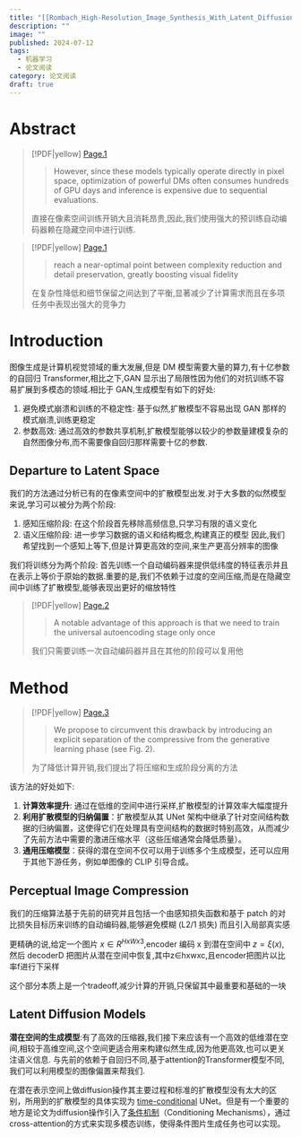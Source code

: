 ```yaml
---
title: "[[Rombach_High-Resolution_Image_Synthesis_With_Latent_Diffusion_Models_CVPR_2022_paper.pdf|Rombach_High-Resolution_Image_Synthesis_With_Latent_Diffusion_Models_CVPR_2022_paper]]"
description: ""
image: ""
published: 2024-07-12
tags:
  - 机器学习
  - 论文阅读
category: 论文阅读
draft: true
---
```


# Abstract

> [!PDF|yellow] [Page.1](Rombach_High-Resolution_Image_Synthesis_With_Latent_Diffusion_Models_CVPR_2022_paper.pdf#page=1&selection=37,0,42,0&color=yellow)
>
> > However, since these models typically operate directly in pixel space, optimization of powerful DMs often consumes hundreds of GPU days and inference is expensive due to sequential evaluations.
>
>直接在像素空间训练开销大且消耗昂贵,因此,我们使用强大的预训练自动编码器赖在隐藏空间中进行训练.

> [!PDF|yellow] [Page.1](Rombach_High-Resolution_Image_Synthesis_With_Latent_Diffusion_Models_CVPR_2022_paper.pdf#page=1&selection=48,3,49,61&color=yellow)
>
> > reach a near-optimal point between complexity reduction and detail preservation, greatly boosting visual fidelity
>
>在复杂性降低和细节保留之间达到了平衡,显著减少了计算需求而且在多项任务中表现出强大的竞争力

# Introduction

图像生成是计算机视觉领域的重大发展,但是 DM 模型需要大量的算力,有十亿参数的自回归 Transformer,相比之下,GAN 显示出了局限性因为他们的对抗训练不容易扩展到多模态的领域.相比于 GAN,生成模型有如下的好处:

1. 避免模式崩溃和训练的不稳定性: 基于似然,扩散模型不容易出现 GAN 那样的模式崩溃,训练更稳定
2. 参数高效: 通过高效的参数共享机制,扩散模型能够以较少的参数量建模复杂的自然图像分布,而不需要像自回归那样需要十亿的参数.

## Departure to Latent Space

我们的方法通过分析已有的在像素空间中的扩散模型出发.对于大多数的似然模型来说,学习可以被分为两个阶段:

1. 感知压缩阶段: 在这个阶段首先移除高频信息,只学习有限的语义变化
2. 语义压缩阶段: 进一步学习数据的语义和结构概念,构建真正的模型
因此,我们希望找到一个感知上等下,但是计算更高效的空间,来生产更高分辨率的图像

我们将训练分为两个阶段: 首先训练一个自动编码器来提供低纬度的特征表示并且在表示上等价于原始的数据.重要的是,我们不依赖于过度的空间压缩,而是在隐藏空间中训练了扩散模型,能够表现出更好的缩放特性

> [!PDF|yellow] [Page.2](Rombach_High-Resolution_Image_Synthesis_With_Latent_Diffusion_Models_CVPR_2022_paper.pdf#page=2&selection=94,0,95,48&color=yellow)
>
> > A notable advantage of this approach is that we need to train the universal autoencoding stage only once
>
>我们只需要训练一次自动编码器并且在其他的阶段可以复用他

# Method

> [!PDF|yellow] [Page.3](Rombach_High-Resolution_Image_Synthesis_With_Latent_Diffusion_Models_CVPR_2022_paper.pdf#page=3&selection=243,0,248,3&color=yellow)
>
> > We propose to circumvent this drawback by introducing an explicit separation of the compressive from the generative learning phase (see Fig. 2).
>
>为了降低计算开销,我们提出了将压缩和生成阶段分离的方法

该方法的好处如下:

1. **计算效率提升**: 通过在低维的空间中进行采样,扩散模型的计算效率大幅度提升
2. **利用扩散模型的归纳偏置**：扩散模型从其 UNet 架构中继承了针对空间结构数据的归纳偏置，这使得它们在处理具有空间结构的数据时特别高效，从而减少了先前方法中需要的激进压缩水平（这些压缩通常会降低质量）。
3. **通用压缩模型**：获得的潜在空间不仅可以用于训练多个生成模型，还可以应用于其他下游任务，例如单图像的 CLIP 引导合成。

## Perceptual Image Compression

我们的压缩算法基于先前的研究并且包括一个由感知损失函数和基于 patch 的对比损失目标历来训练的自动编码器,能够避免模糊 (L2/1 损失) 而且引入局部真实感

更精确的说,给定一个图片 $x \in R^{HxWx3}$,encoder 编码 x 到潜在空间中 $z=\xi(x)$,然后 decoderD 把图片从潜在空间中恢复,其中z∈hxwxc,且encoder把图片以比率f进行下采样

这个部分本质上是一个tradeoff,减少计算的开销,只保留其中最重要和基础的一块

## Latent Diffusion Models
**潜在空间的生成模型**:有了高效的压缩器,我们接下来应该有一个高效的低维潜在空间,相较于高维空间,这个空间更适合用来构建似然生成,因为他更高效,也可以更关注语义信息.
与先前的依赖于自回归不同,基于attention的Transformer模型不同,我们可以利用模型的图像偏置来帮我们.

在潜在表示空间上做diffusion操作其主要过程和标准的扩散模型没有太大的区别，所用到的扩散模型的具体实现为 [time-conditional](https://zhida.zhihu.com/search?content_id=217622020&content_type=Article&match_order=1&q=time-conditional&zhida_source=entity) UNet。但是有一个重要的地方是论文为diffusion操作引入了[条件机制](https://zhida.zhihu.com/search?content_id=217622020&content_type=Article&match_order=1&q=%E6%9D%A1%E4%BB%B6%E6%9C%BA%E5%88%B6&zhida_source=entity)（Conditioning Mechanisms），通过cross-attention的方式来实现多模态训练，使得条件图片生成任务也可以实现。